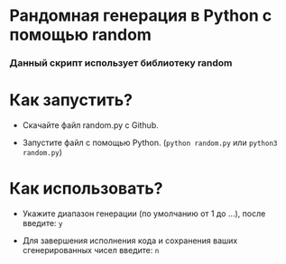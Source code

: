 <h1>Рандомная генерация в Python с помощью random</h1>

  
<h3>Данный скрипт использует библиотеку random</h3>

<h1>Как запустить?</h1>


* Скачайте файл random.py с Github.

* Запустите файл с помощью Python. (`python random.py` или `python3 random.py`)

<h1>Как использовать?</h1>


* Укажите диапазон генерации (по умолчанию от 1 до ...), после введите: `y`

* Для завершения исполнения кода и сохранения ваших сгенерированных чисел введите: `n`

